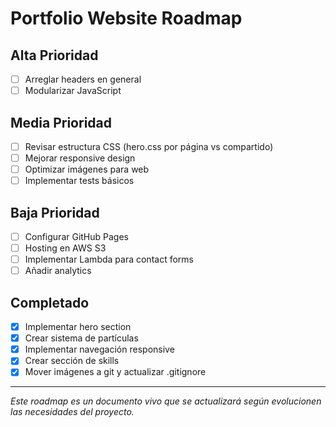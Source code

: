 # Portfolio Website Roadmap

## Alta Prioridad
- [ ] Arreglar headers en general
- [ ] Modularizar JavaScript

## Media Prioridad
- [ ] Revisar estructura CSS (hero.css por página vs compartido)
- [ ] Mejorar responsive design
- [ ] Optimizar imágenes para web
- [ ] Implementar tests básicos

## Baja Prioridad
- [ ] Configurar GitHub Pages
- [ ] Hosting en AWS S3
- [ ] Implementar Lambda para contact forms
- [ ] Añadir analytics

## Completado 
- [x] Implementar hero section
- [x] Crear sistema de partículas
- [x] Implementar navegación responsive
- [x] Crear sección de skills
- [x] Mover imágenes a git y actualizar .gitignore
---
*Este roadmap es un documento vivo que se actualizará según evolucionen las necesidades del proyecto.*
